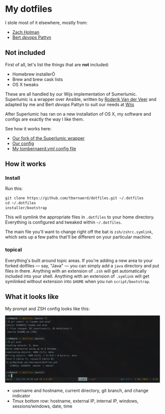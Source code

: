 # My dotfiles

I stole most of it elsewhere, mostly from:

* [Zach Holman](https://github.com/holman/dotfiles)
* [Bert _devops_ Pattyn](https://github.com/dextro/dotfiles)

## Not included

First of all, let's list the things that are **not** included:

* Homebrew installerÓ
* Brew and brew cask lists
* OS X tweaks

These are all handled by our Wijs implementation of Sumerlumic. Superlumic is
a wrapper over Ansible, written by [Roderik Van der Veer](https://github.com/superlumic)
and adapted by me and Bert _devops_ Pattyn to suit our needs at [Wijs](https://wijs.be/)

After Superlumic has ran on a new installation of OS X, my software and configs
are exactly the way I like them.

See how it works here:

* [Our fork of the Superlumic wrapper](https://github.com/wijs/superlumic)
* [Our config](https://github.com/wijs/superlumic-config)
* [My tombernaerd.yml config file](https://github.com/wijs/superlumic-config/blob/master/users/tombernaerd.yml)

## How it works

### Install

Run this:

```shm
git clone https://github.com/tbernaerd/dotfiles.git ~/.dotfiles
cd ~/.dotfiles
installer/bootstrap
```

This will symlink the appropriate files in `.dotfiles` to your home directory.
Everything is configured and tweaked within `~/.dotfiles`.

The main file you'll want to change right off the bat is `zsh/zshrc.symlink`,
which sets up a few paths that'll be different on your particular machine.

### topical

Everything's built around topic areas. If you're adding a new area to your
forked dotfiles — say, "Java" — you can simply add a `java` directory and put
files in there. Anything with an extension of `.zsh` will get automatically
included into your shell. Anything with an extension of `.symlink` will get
symlinked without extension into `$HOME` when you run `script/bootstrap`.

## What it looks like

My prompt and ZSH config looks like this:

![prompt](img/prompt.png)

* username and hostname, current directory, git branch, and change indicator
* Tmux bottom row: hostname, external IP, internal IP, windows, sessions/windows,
date, time
